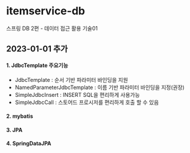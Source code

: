 # itemservice-db
스프링 DB 2편 - 데이터 접근 활용 기술01

## 2023-01-01 추가

#### 1. JdbcTemplate 주요기능
  - JdbcTemplate : 순서 기반 파라미터 바인딩을 지원
  - NamedParameterJdbcTemplate : 이름 기반 파라미터 바인딩을 지정(권장)
  - SimpleJdbcInsert : INSERT SQL을 편리하게 사용가능
  - SimpleJdbcCall : 스토어드 프로시저를 편리하게 호출 할 수 있음

#### 2. mybatis
#### 3. JPA
#### 4. SpringDataJPA
